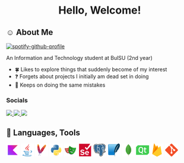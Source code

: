 <div id="header" align="center">
<h1>
  Hello, Welcome!
</h1>
</div>

## ☺️ About Me

[![spotify-github-profile](https://spotify-github-profile.kittinanx.com/api/view?uid=31ope6ku2ktlhf7boqhinqfpv2zu&cover_image=true&theme=novatorem&show_offline=false&background_color=121212&interchange=true&bar_color=53b14f&bar_color_cover=false)](https://spotify-github-profile.kittinanx.com/api/view?uid=31ope6ku2ktlhf7boqhinqfpv2zu&redirect=true)

An Information and Technology student at BulSU (2nd year)

- 🍀 Likes to explore things that suddenly become of my interest
- ❓ Forgets about projects I initially am dead set in doing
- 🤡 Keeps on doing the same mistakes

### Socials

<div id="socials-badges">
  <a href="https://web.facebook.com/flrsver/">
    <img src="https://img.shields.io/badge/@flrsver-blue?logo=facebook&logoColor=white&style=for-the-badge"/>
  </a>
  <a href="https://x.com/amfudmvy">
    <img src="https://img.shields.io/badge/@amfudmvy-black?logo=X&logoColor=white&style=for-the-badge"/>
  </a>
  <a href="https://discord.com/channels/@me">
    <img src="https://img.shields.io/badge/0x6a616e766572-blue?logo=discord&logoColor=white&style=for-the-badge"/>
  </a>
</div>

## 🔨 Languages, Tools

<div id="lang-tools-icons">
  <img src="https://github.com/devicons/devicon/blob/master/icons/kotlin/kotlin-original.svg" width="35" height="35"/>
  <img src="https://github.com/devicons/devicon/blob/master/icons/java/java-original.svg" width="35" height="35"/>
  <img src="https://github.com/devicons/devicon/blob/master/icons/maven/maven-original.svg" width="35" height="35"/>
  <img src="https://github.com/devicons/devicon/blob/master/icons/python/python-original.svg" width="35" height="35"/>
  <img src="https://github.com/devicons/devicon/blob/master/icons/playwright/playwright-original.svg" width="35" height="35"/>
  <img src="https://github.com/devicons/devicon/blob/master/icons/selenium/selenium-original.svg" width="35" height="35"/>
  <img src="https://github.com/devicons/devicon/blob/master/icons/postgresql/postgresql-original.svg" width="35" height="35"/>
  <img src="https://github.com/devicons/devicon/blob/master/icons/sqlite/sqlite-original.svg" width="35" height="35"/>
  <img src="https://github.com/devicons/devicon/blob/master/icons/mongodb/mongodb-original.svg" width="35" height="35"/>
  <img src="https://github.com/devicons/devicon/blob/master/icons/qt/qt-original.svg" width="35" height="35"/>
  <img src="https://github.com/devicons/devicon/blob/master/icons/firebase/firebase-original.svg" width="35" height="35"/>
  <img src="https://github.com/devicons/devicon/blob/master/icons/git/git-original.svg" width="35" height="35"/>
</div>
